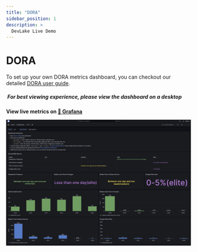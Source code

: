 ```yaml
---
title: "DORA"
sidebar_position: 1
description: >
  DevLake Live Demo
---
```


# DORA

<head>
  <meta name='title' content='DORA Metrics to Accelerate Software Delivery - Apache DevLake' />
  <meta name='description' content='Understand and implement DORA metrics with Apache DevLake. Accelerate your software delivery and enhance engineering productivity with our comprehensive guide' />
  <meta name='keywords' content='DORA Metrics to Accelerate Software Delivery , DORA Metrics to Accelerate Software Delivery' />
</head>

To set up your own DORA metrics dashboard, you can checkout our detailed [DORA user guide](https://devlake.apache.org/docs/DORA/).

<div className="info">
  <h5>
    <img
      src="https://user-images.githubusercontent.com/84442212/197146839-c2d116e6-e0b8-40a0-bb29-e51fb4805a81.png"
      alt=""
      width="3%"
    /> For best viewing experience, please view the dashboard on a desktop
  </h5>
</div>

**View live metrics on [🔗 Grafana](https://grafana-lake.demo.devlake.io/grafana/d/qNo8_0M4z/dora?orgId=1&from=now-6M&to=now)**

![DORA](./DORA.png)

<!-- <iframe src="https://grafana-lake.demo.devlake.io/grafana/d/qNo8_0M4z/dora?orgId=1&from=now-6M&to=now" width="135%" height="1140px"></iframe> -->
